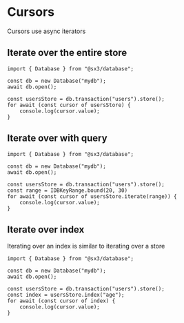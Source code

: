 # Cursors

Cursors use async iterators

## Iterate over the entire store

```ts{6-9} twoslash
import { Database } from "@sx3/database";

const db = new Database("mydb");
await db.open();

const usersStore = db.transaction("users").store();
for await (const cursor of usersStore) {
	console.log(cursor.value);
}
```

## Iterate over with query

```ts{6-10} twoslash
import { Database } from "@sx3/database";

const db = new Database("mydb");
await db.open();

const usersStore = db.transaction("users").store();
const range = IDBKeyRange.bound(20, 30)
for await (const cursor of usersStore.iterate(range)) {
	console.log(cursor.value);
}
```

## Iterate over index

Iterating over an index is similar to iterating over a store

```ts{6-10} twoslash
import { Database } from "@sx3/database";

const db = new Database("mydb");
await db.open();

const usersStore = db.transaction("users").store();
const index = usersStore.index("age");
for await (const cursor of index) {
	console.log(cursor.value);
}
```
